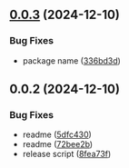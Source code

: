 ## [0.0.3](https://github.com/andrehrferreira/cmmv-events/compare/v0.0.2...v0.0.3) (2024-12-10)


### Bug Fixes

* package name ([336bd3d](https://github.com/andrehrferreira/cmmv-events/commit/336bd3dc3c069f6b80bc9553bf0ff40c12749c18))



## 0.0.2 (2024-12-10)


### Bug Fixes

* readme ([5dfc430](https://github.com/andrehrferreira/cmmv-events/commit/5dfc430f2fa8f88fe70cd3d0390f048242793d4b))
* readme ([72bee2b](https://github.com/andrehrferreira/cmmv-events/commit/72bee2bd4b59a026b5666df27935dc73ad6ff90e))
* release script ([8fea73f](https://github.com/andrehrferreira/cmmv-events/commit/8fea73f7bd40bc62bae1982dee3c1959b2097b8d))



